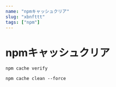 ```yaml
---
name: "npmキャッシュクリア"
slug: "xbnfttt"
tags: ["npm"]
---
```


# npmキャッシュクリア


```
npm cache verify
```

```
npm cache clean --force
```

